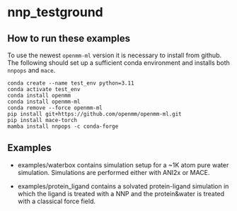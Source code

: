 # nnp_testground

## How to run these examples

To use the newest `openmm-ml` version it is necessary to install from github. The following should set up a sufficient conda environment and installs both `nnpops` and `mace`.

```
conda create --name test_env python=3.11
conda activate test_env
conda install openmm 
conda install openmm-ml
conda remove --force openmm-ml
pip install git+https://github.com/openmm/openmm-ml.git  
pip install mace-torch
mamba install nnpops -c conda-forge
```


## Examples


- examples/waterbox contains simulation setup for a ~1K atom pure water simulation. Simulations are performed either with ANI2x or MACE.

- examples/protein_ligand contains a solvated protein-ligand simulation in which the ligand is treated with a NNP and the protein&water is treated with a classical force field.

